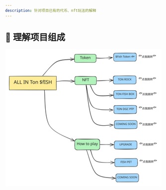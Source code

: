 ```yaml
---
description: 针对项目已有的代币、nft玩法的解释
---
```


# 📎 理解项目组成



<img src="../.gitbook/assets/file.excalidraw (1).svg" alt="" class="gitbook-drawing">
